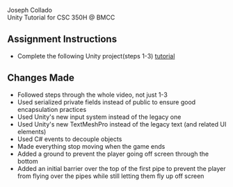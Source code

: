 Joseph Collado  
Unity Tutorial for CSC 350H @ BMCC  
  
## Assignment Instructions 
- Complete the following Unity project(steps 1-3) [tutorial](https://youtu.be/XtQMytORBmM)

## Changes Made
- Followed steps through the whole video, not just 1-3
- Used serialized private fields instead of public to ensure good encapsulation practices
- Used Unity's new input system instead of the legacy one
- Used Unity's new TextMeshPro instead of the legacy text (and related UI elements)
- Used C# events to decouple objects
- Made everything stop moving when the game ends
- Added a ground to prevent the player going off screen through the bottom
- Added an initial barrier over the top of the first pipe to prevent the player from flying over the pipes while still letting them fly up off screen

